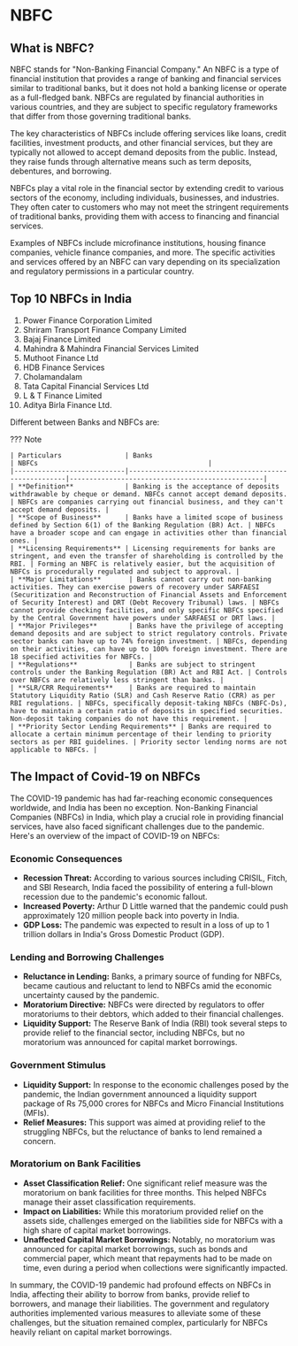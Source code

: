 # NBFC

## What is NBFC?

NBFC stands for "Non-Banking Financial Company." An NBFC is a type of financial institution that provides a range of banking and financial services similar to traditional banks, but it does not hold a banking license or operate as a full-fledged bank. NBFCs are regulated by financial authorities in various countries, and they are subject to specific regulatory frameworks that differ from those governing traditional banks.

The key characteristics of NBFCs include offering services like loans, credit facilities, investment products, and other financial services, but they are typically not allowed to accept demand deposits from the public. Instead, they raise funds through alternative means such as term deposits, debentures, and borrowing.

NBFCs play a vital role in the financial sector by extending credit to various sectors of the economy, including individuals, businesses, and industries. They often cater to customers who may not meet the stringent requirements of traditional banks, providing them with access to financing and financial services.

Examples of NBFCs include microfinance institutions, housing finance companies, vehicle finance companies, and more. The specific activities and services offered by an NBFC can vary depending on its specialization and regulatory permissions in a particular country.

## Top 10 NBFCs in India

1. Power Finance Corporation Limited
2. Shriram Transport Finance Company Limited
3. Bajaj Finance Limited
4. Mahindra & Mahindra Financial Services Limited
5. Muthoot Finance Ltd  
6. HDB Finance Services
7. Cholamandalam
8. Tata Capital Financial Services Ltd
9. L & T Finance Limited
10. Aditya Birla Finance Ltd.

Different between Banks and NBFCs are:

??? Note 
    
    | Particulars                | Banks                                                | NBFCs                                           |
    |----------------------------|------------------------------------------------------|-------------------------------------------------|
    | **Definition**             | Banking is the acceptance of deposits withdrawable by cheque or demand. NBFCs cannot accept demand deposits. | NBFCs are companies carrying out financial business, and they can't accept demand deposits. |
    | **Scope of Business**      | Banks have a limited scope of business defined by Section 6(1) of the Banking Regulation (BR) Act. | NBFCs have a broader scope and can engage in activities other than financial ones. |
    | **Licensing Requirements** | Licensing requirements for banks are stringent, and even the transfer of shareholding is controlled by the RBI. | Forming an NBFC is relatively easier, but the acquisition of NBFCs is procedurally regulated and subject to approval. |
    | **Major Limitations**       | Banks cannot carry out non-banking activities. They can exercise powers of recovery under SARFAESI (Securitization and Reconstruction of Financial Assets and Enforcement of Security Interest) and DRT (Debt Recovery Tribunal) laws. | NBFCs cannot provide checking facilities, and only specific NBFCs specified by the Central Government have powers under SARFAESI or DRT laws. |
    | **Major Privileges**        | Banks have the privilege of accepting demand deposits and are subject to strict regulatory controls. Private sector banks can have up to 74% foreign investment. | NBFCs, depending on their activities, can have up to 100% foreign investment. There are 18 specified activities for NBFCs. |
    | **Regulations**             | Banks are subject to stringent controls under the Banking Regulation (BR) Act and RBI Act. | Controls over NBFCs are relatively less stringent than banks. |
    | **SLR/CRR Requirements**    | Banks are required to maintain Statutory Liquidity Ratio (SLR) and Cash Reserve Ratio (CRR) as per RBI regulations. | NBFCs, specifically deposit-taking NBFCs (NBFC-Ds), have to maintain a certain ratio of deposits in specified securities. Non-deposit taking companies do not have this requirement. |
    | **Priority Sector Lending Requirements** | Banks are required to allocate a certain minimum percentage of their lending to priority sectors as per RBI guidelines. | Priority sector lending norms are not applicable to NBFCs. |


## The Impact of Covid-19 on NBFCs

The COVID-19 pandemic has had far-reaching economic consequences worldwide, and India has been no exception. Non-Banking Financial Companies (NBFCs) in India, which play a crucial role in providing financial services, have also faced significant challenges due to the pandemic. Here's an overview of the impact of COVID-19 on NBFCs:

### Economic Consequences
- **Recession Threat:** According to various sources including CRISIL, Fitch, and SBI Research, India faced the possibility of entering a full-blown recession due to the pandemic's economic fallout.
- **Increased Poverty:** Arthur D Little warned that the pandemic could push approximately 120 million people back into poverty in India.
- **GDP Loss:** The pandemic was expected to result in a loss of up to 1 trillion dollars in India's Gross Domestic Product (GDP).

### Lending and Borrowing Challenges
- **Reluctance in Lending:** Banks, a primary source of funding for NBFCs, became cautious and reluctant to lend to NBFCs amid the economic uncertainty caused by the pandemic.
- **Moratorium Directive:** NBFCs were directed by regulators to offer moratoriums to their debtors, which added to their financial challenges.
- **Liquidity Support:** The Reserve Bank of India (RBI) took several steps to provide relief to the financial sector, including NBFCs, but no moratorium was announced for capital market borrowings.

### Government Stimulus
- **Liquidity Support:** In response to the economic challenges posed by the pandemic, the Indian government announced a liquidity support package of Rs 75,000 crores for NBFCs and Micro Financial Institutions (MFIs).
- **Relief Measures:** This support was aimed at providing relief to the struggling NBFCs, but the reluctance of banks to lend remained a concern.

### Moratorium on Bank Facilities
- **Asset Classification Relief:** One significant relief measure was the moratorium on bank facilities for three months. This helped NBFCs manage their asset classification requirements.
- **Impact on Liabilities:** While this moratorium provided relief on the assets side, challenges emerged on the liabilities side for NBFCs with a high share of capital market borrowings.
- **Unaffected Capital Market Borrowings:** Notably, no moratorium was announced for capital market borrowings, such as bonds and commercial paper, which meant that repayments had to be made on time, even during a period when collections were significantly impacted.

In summary, the COVID-19 pandemic had profound effects on NBFCs in India, affecting their ability to borrow from banks, provide relief to borrowers, and manage their liabilities. The government and regulatory authorities implemented various measures to alleviate some of these challenges, but the situation remained complex, particularly for NBFCs heavily reliant on capital market borrowings.

